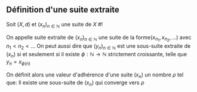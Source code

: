 ## Définition d'une suite extraite
Soit $(X,d)$ et $(x_n)_{n \in \mathbb N}$ une suite de $X$ #!

On appelle suite extraite de $(x_n)_{n \in \mathbb N}$ une suite de la forme$(x_{n_1}, x_{n_2}, \dots)$ avec $n_1 < n_2 < \dots$
On peut aussi dire que $(y_n)_{n \in \mathbb N}$ est une sous-suite extraite de $(x_n)$ si et seulement si il existe $\phi: \mathbb N \to \mathbb N$ strictement croissante, telle que $y_n =x_{\phi(n)}$ 
<!--ID: 1727643554887-->


On définit alors une valeur d'adhérence d'une suite $(x_n)$ un nombre $\rho$ tel que:
Il existe une sous-suite de $(x_n)$ qui converge vers $\rho$